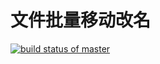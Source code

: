 # 文件批量移动改名
[![build status of master](https://travis-ci.org/kxue4/batch_rename.svg?branch=master)](https://travis-ci.org/kxue4/batch_rename)
